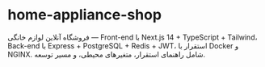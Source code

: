 # home-appliance-shop
فروشگاه آنلاین لوازم خانگی — Front-end با Next.js 14 + TypeScript + Tailwind، Back-end با Express + PostgreSQL + Redis + JWT، استقرار با Docker و NGINX. شامل راهنمای استقرار، متغیرهای محیطی، و مسیر توسعه.
